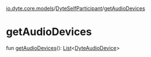 [io.dyte.core.models](../index.md)/[DyteSelfParticipant](index.md)/[getAudioDevices](get-audio-devices.md)

# getAudioDevices


fun [getAudioDevices](get-audio-devices.md)(): [List](https://kotlinlang.org/api/latest/jvm/stdlib/kotlin.collections/-list/index.html)&lt;[DyteAudioDevice](../-dyte-audio-device/index.md)&gt;
